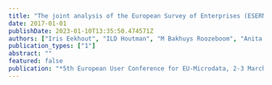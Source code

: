 ```yaml
---
title: "The joint analysis of the European Survey of Enterprises (ESERNER-2) and Labour Force Survey (LFS)"
date: 2017-01-01
publishDate: 2023-01-10T13:35:50.474571Z
authors: ["Iris Eekhout", "ILD Houtman", "M Bakhuys Roozeboom", "Anita Venema"]
publication_types: ["1"]
abstract: ""
featured: false
publication: "*5th European User Conference for EU-Microdata, 2-3 March Mannheim*"
---
```


